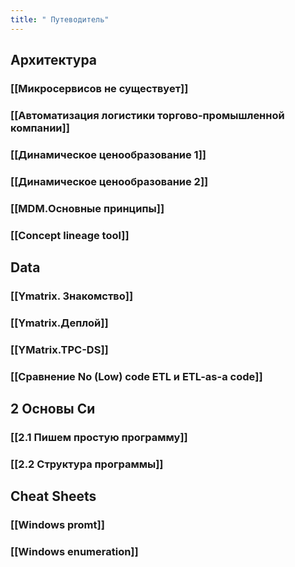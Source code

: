 ```yaml
---
title: " Путеводитель"
---
```


## Архитектура
### [[Микросервисов не существует]]
### [[Автоматизация логистики торгово-промышленной компании]]
### [[Динамическое ценообразование 1]]
### [[Динамическое ценообразование 2]]
### [[MDM.Основные принципы]]
### [[Concept lineage tool]]


## Data

### [[Ymatrix. Знакомство]]
### [[Ymatrix.Деплой]]
### [[YMatrix.TPC-DS]]
### [[Сравнение No (Low) code ETL и ETL-as-a code]]
## 2 Основы Си
### [[2.1 Пишем простую программу]]
### [[2.2 Структура программы]]


## Cheat Sheets
### [[Windows promt]]
### [[Windows enumeration]]




